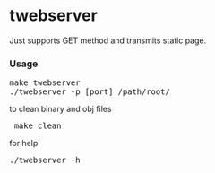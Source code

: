 # twebserver
Just supports GET method and transmits static page. 
### Usage
<pre>make twebserver
./twebserver -p [port] /path/root/ </pre>
to clean binary and obj files
<pre> make clean </pre>
for help
<pre>./twebserver -h</pre>


